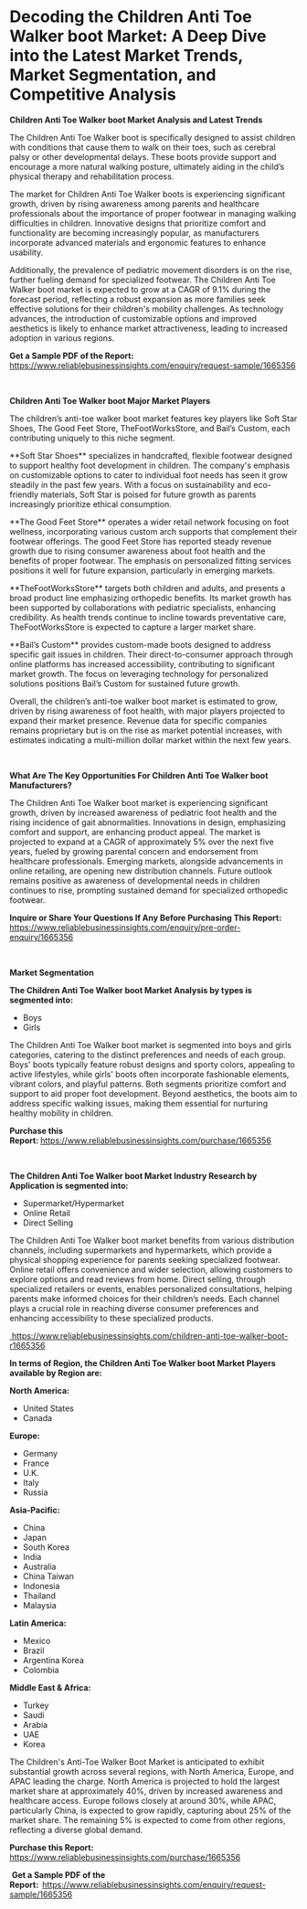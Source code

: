 <p><h1>Decoding the Children Anti Toe Walker boot Market: A Deep Dive into the Latest Market Trends, Market Segmentation, and Competitive Analysis</h1></p><p><strong>Children Anti Toe Walker boot Market Analysis and Latest Trends</strong></p>
<p><p>The Children Anti Toe Walker boot is specifically designed to assist children with conditions that cause them to walk on their toes, such as cerebral palsy or other developmental delays. These boots provide support and encourage a more natural walking posture, ultimately aiding in the child’s physical therapy and rehabilitation process. </p><p>The market for Children Anti Toe Walker boots is experiencing significant growth, driven by rising awareness among parents and healthcare professionals about the importance of proper footwear in managing walking difficulties in children. Innovative designs that prioritize comfort and functionality are becoming increasingly popular, as manufacturers incorporate advanced materials and ergonomic features to enhance usability.</p><p>Additionally, the prevalence of pediatric movement disorders is on the rise, further fueling demand for specialized footwear. The Children Anti Toe Walker boot market is expected to grow at a CAGR of 9.1% during the forecast period, reflecting a robust expansion as more families seek effective solutions for their children's mobility challenges. As technology advances, the introduction of customizable options and improved aesthetics is likely to enhance market attractiveness, leading to increased adoption in various regions.</p></p>
<p><strong>Get a Sample PDF of the Report:&nbsp;</strong> <a href="https://www.reliablebusinessinsights.com/enquiry/request-sample/1665356?utm_campaign=2296&utm_medium=2&utm_source=Github&utm_content=ia&utm_term=15042025&utm_id=children-anti-toe-walker-boot">https://www.reliablebusinessinsights.com/enquiry/request-sample/1665356</a></p>
<p>&nbsp;</p>
<p><strong>Children Anti Toe Walker boot Major Market Players</strong></p>
<p><p>The children’s anti-toe walker boot market features key players like Soft Star Shoes, The Good Feet Store, TheFootWorksStore, and Bail’s Custom, each contributing uniquely to this niche segment. </p><p>**Soft Star Shoes** specializes in handcrafted, flexible footwear designed to support healthy foot development in children. The company's emphasis on customizable options to cater to individual foot needs has seen it grow steadily in the past few years. With a focus on sustainability and eco-friendly materials, Soft Star is poised for future growth as parents increasingly prioritize ethical consumption. </p><p>**The Good Feet Store** operates a wider retail network focusing on foot wellness, incorporating various custom arch supports that complement their footwear offerings. The good Feet Store has reported steady revenue growth due to rising consumer awareness about foot health and the benefits of proper footwear. The emphasis on personalized fitting services positions it well for future expansion, particularly in emerging markets.</p><p>**TheFootWorksStore** targets both children and adults, and presents a broad product line emphasizing orthopedic benefits. Its market growth has been supported by collaborations with pediatric specialists, enhancing credibility. As health trends continue to incline towards preventative care, TheFootWorksStore is expected to capture a larger market share.</p><p>**Bail’s Custom** provides custom-made boots designed to address specific gait issues in children. Their direct-to-consumer approach through online platforms has increased accessibility, contributing to significant market growth. The focus on leveraging technology for personalized solutions positions Bail’s Custom for sustained future growth.</p><p>Overall, the children’s anti-toe walker boot market is estimated to grow, driven by rising awareness of foot health, with major players projected to expand their market presence. Revenue data for specific companies remains proprietary but is on the rise as market potential increases, with estimates indicating a multi-million dollar market within the next few years.</p></p>
<p>&nbsp;</p>
<p><strong>What Are The Key Opportunities For Children Anti Toe Walker boot Manufacturers?</strong></p>
<p><p>The Children Anti Toe Walker boot market is experiencing significant growth, driven by increased awareness of pediatric foot health and the rising incidence of gait abnormalities. Innovations in design, emphasizing comfort and support, are enhancing product appeal. The market is projected to expand at a CAGR of approximately 5% over the next five years, fueled by growing parental concern and endorsement from healthcare professionals. Emerging markets, alongside advancements in online retailing, are opening new distribution channels. Future outlook remains positive as awareness of developmental needs in children continues to rise, prompting sustained demand for specialized orthopedic footwear.</p></p>
<p><strong>Inquire or Share Your Questions If Any Before Purchasing This Report:</strong> <a href="https://www.reliablebusinessinsights.com/enquiry/pre-order-enquiry/1665356?utm_campaign=2296&utm_medium=2&utm_source=Github&utm_content=ia&utm_term=15042025&utm_id=children-anti-toe-walker-boot">https://www.reliablebusinessinsights.com/enquiry/pre-order-enquiry/1665356</a></p>
<p>&nbsp;</p>
<p><strong>Market Segmentation</strong></p>
<p><strong>The Children Anti Toe Walker boot Market Analysis by types is segmented into:</strong></p>
<p><ul><li>Boys</li><li>Girls</li></ul></p>
<p><p>The Children Anti Toe Walker boot market is segmented into boys and girls categories, catering to the distinct preferences and needs of each group. Boys' boots typically feature robust designs and sporty colors, appealing to active lifestyles, while girls' boots often incorporate fashionable elements, vibrant colors, and playful patterns. Both segments prioritize comfort and support to aid proper foot development. Beyond aesthetics, the boots aim to address specific walking issues, making them essential for nurturing healthy mobility in children.</p></p>
<p><strong>Purchase this Report:&nbsp;</strong><a href="https://www.reliablebusinessinsights.com/purchase/1665356?utm_campaign=2296&utm_medium=2&utm_source=Github&utm_content=ia&utm_term=15042025&utm_id=children-anti-toe-walker-boot">https://www.reliablebusinessinsights.com/purchase/1665356</a></p>
<p>&nbsp;</p>
<p><strong>The Children Anti Toe Walker boot Market Industry Research by Application is segmented into:</strong></p>
<p><ul><li>Supermarket/Hypermarket</li><li>Online Retail</li><li>Direct Selling</li></ul></p>
<p><p>The Children Anti Toe Walker boot market benefits from various distribution channels, including supermarkets and hypermarkets, which provide a physical shopping experience for parents seeking specialized footwear. Online retail offers convenience and wider selection, allowing customers to explore options and read reviews from home. Direct selling, through specialized retailers or events, enables personalized consultations, helping parents make informed choices for their children’s needs. Each channel plays a crucial role in reaching diverse consumer preferences and enhancing accessibility to these specialized products.</p></p>
<p><a href="https://www.reliablebusinessinsights.com/children-anti-toe-walker-boot-r1665356?utm_campaign=2296&utm_medium=2&utm_source=Github&utm_content=ia&utm_term=15042025&utm_id=children-anti-toe-walker-boot">&nbsp;https://www.reliablebusinessinsights.com/children-anti-toe-walker-boot-r1665356</a></p>
<p><strong>In terms of Region, the Children Anti Toe Walker boot Market Players available by Region are:</strong></p>
<p>
    <p> <strong> North America: </strong>
        <ul>
            <li>United States</li>
            <li>Canada</li>
        </ul>
        </p> 
    <p> <strong> Europe: </strong>
        <ul>
            <li>Germany</li>
            <li>France</li>
            <li>U.K.</li>
            <li>Italy</li>
            <li>Russia</li>
        </ul>
        </p> 
    <p> <strong> Asia-Pacific: </strong>
        <ul>
            <li>China</li>
            <li>Japan</li>
            <li>South Korea</li>
            <li>India</li>
            <li>Australia</li>
            <li>China Taiwan</li>
            <li>Indonesia</li>
            <li>Thailand</li>
            <li>Malaysia</li>
        </ul>
        </p> 
    <p> <strong> Latin America: </strong>
        <ul>
            <li>Mexico</li>
            <li>Brazil</li>
            <li>Argentina Korea</li>
            <li>Colombia</li>
        </ul>
        </p> 
    <p> <strong> Middle East & Africa: </strong>
        <ul>
            <li>Turkey</li>
            <li>Saudi</li>
            <li>Arabia</li>
            <li>UAE</li>
            <li>Korea</li>
        </ul>
    </p>
    </p>
<p><p>The Children's Anti-Toe Walker Boot Market is anticipated to exhibit substantial growth across several regions, with North America, Europe, and APAC leading the charge. North America is projected to hold the largest market share at approximately 40%, driven by increased awareness and healthcare access. Europe follows closely at around 30%, while APAC, particularly China, is expected to grow rapidly, capturing about 25% of the market share. The remaining 5% is expected to come from other regions, reflecting a diverse global demand.</p></p>
<p><strong>Purchase this Report: </strong><a href="https://www.reliablebusinessinsights.com/purchase/1665356?utm_campaign=2296&utm_medium=2&utm_source=Github&utm_content=ia&utm_term=15042025&utm_id=children-anti-toe-walker-boot">https://www.reliablebusinessinsights.com/purchase/1665356</a></p>
<p>&nbsp;<strong>Get a Sample PDF of the Report:&nbsp;&nbsp;</strong><a href="https://www.reliablebusinessinsights.com/enquiry/request-sample/1665356?utm_campaign=2296&utm_medium=2&utm_source=Github&utm_content=ia&utm_term=15042025&utm_id=children-anti-toe-walker-boot">https://www.reliablebusinessinsights.com/enquiry/request-sample/1665356</a></p>
<p><strong></strong></p>
<p><p></p><p></p><p></p></p>